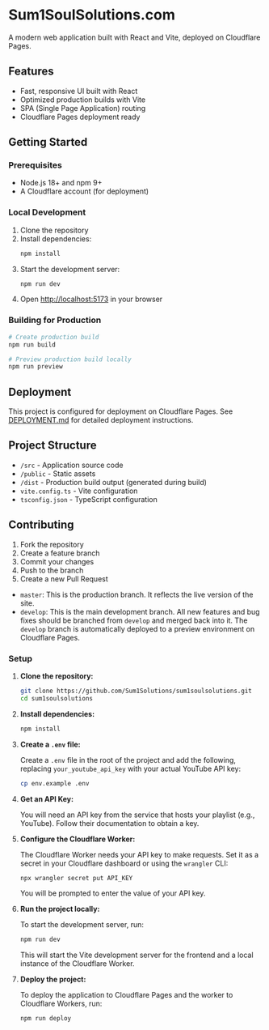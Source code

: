 # Sum1SoulSolutions.com

A modern web application built with React and Vite, deployed on Cloudflare Pages.

## Features

- Fast, responsive UI built with React
- Optimized production builds with Vite
- SPA (Single Page Application) routing
- Cloudflare Pages deployment ready

## Getting Started

### Prerequisites

- Node.js 18+ and npm 9+
- A Cloudflare account (for deployment)

### Local Development

1. Clone the repository
2. Install dependencies:
   ```bash
   npm install
   ```
3. Start the development server:
   ```bash
   npm run dev
   ```
4. Open [http://localhost:5173](http://localhost:5173) in your browser

### Building for Production

```bash
# Create production build
npm run build

# Preview production build locally
npm run preview
```

## Deployment

This project is configured for deployment on Cloudflare Pages. See [DEPLOYMENT.md](DEPLOYMENT.md) for detailed deployment instructions.

## Project Structure

- `/src` - Application source code
- `/public` - Static assets
- `/dist` - Production build output (generated during build)
- `vite.config.ts` - Vite configuration
- `tsconfig.json` - TypeScript configuration

## Contributing

1. Fork the repository
2. Create a feature branch
3. Commit your changes
4. Push to the branch
5. Create a new Pull Request

*   `master`: This is the production branch. It reflects the live version of the site.
*   `develop`: This is the main development branch. All new features and bug fixes should be branched from `develop` and merged back into it. The `develop` branch is automatically deployed to a preview environment on Cloudflare Pages.

### Setup

1.  **Clone the repository:**

    ```bash
    git clone https://github.com/Sum1Solutions/sum1soulsolutions.git
    cd sum1soulsolutions
    ```

2.  **Install dependencies:**

    ```bash
    npm install
    ```

3.  **Create a `.env` file:**

    Create a `.env` file in the root of the project and add the following, replacing `your_youtube_api_key` with your actual YouTube API key:

    ```bash
    cp env.example .env
    ```

4.  **Get an API Key:**

    You will need an API key from the service that hosts your playlist (e.g., YouTube). Follow their documentation to obtain a key.

4.  **Configure the Cloudflare Worker:**

    The Cloudflare Worker needs your API key to make requests. Set it as a secret in your Cloudflare dashboard or using the `wrangler` CLI:

    ```bash
    npx wrangler secret put API_KEY
    ```

    You will be prompted to enter the value of your API key.

5.  **Run the project locally:**

    To start the development server, run:

    ```bash
    npm run dev
    ```

    This will start the Vite development server for the frontend and a local instance of the Cloudflare Worker.

6.  **Deploy the project:**

    To deploy the application to Cloudflare Pages and the worker to Cloudflare Workers, run:

    ```bash
    npm run deploy
    ```
